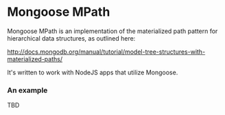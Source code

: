 # Mongoose MPath

Mongoose MPath is an implementation of the materialized path pattern for hierarchical data structures, as outlined here:

http://docs.mongodb.org/manual/tutorial/model-tree-structures-with-materialized-paths/

It's written to work with NodeJS apps that utilize Mongoose.

### An example

TBD